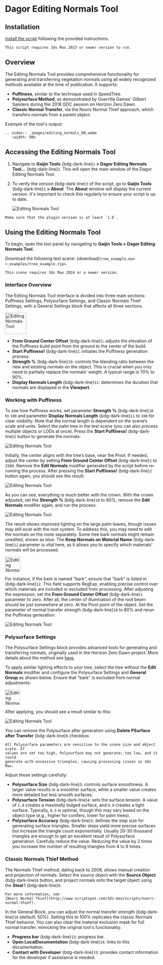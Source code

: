 # Dagor Editing Normals Tool

## Installation

[Install the script](installation.md) following the provided instructions.

```{important}
This script requires 3ds Max 2023 or newer version to run.
```

## Overview

The Editing Normals Tool provides comprehensive functionality for generating and
transferring vegetation normals using all widely recognized methods available at
the time of publication. It supports:

- **Puffiness**, similar to the technique used in SpeedTree.
- **Polysurface Method**, as demonstrated by Guerrilla Games' Gilbert Sanders
  during the 2018 GDC session on Horizon Zero Dawn.
- **Classic Normal Transfer**, via the Noors Normal Thief approach, which
  transfers normals from a parent object.

Example of the tool's output:

```{eval-rst}
.. video:: _images/editing_normals_00.webm
   :width: 90%
```

## Accessing the Editing Normals Tool

1. Navigate to **Gaijin Tools** {bdg-dark-line}`1` **> Dagor Editing Normals
   Tool...** {bdg-dark-line}`2`. This will open the main window of the Dagor
   Editing Normals Tool.

2. To verify the version {bdg-dark-line}`3` of the script, go to **Gaijin
   Tools** {bdg-dark-line}`1` **> About**. The **About** window will display the
   current version. It's important to check this regularly to ensure your script
   is up to date.

   <img src="_images/editing_normals_01.png" alt="Editing Normals Tool" align="center">

```{note}
Make sure that the plugin version is at least `1.6`.
```

## Using the Editing Normals Tool

To begin, open the tool panel by navigating to **Gaijin Tools > Dagor Editing
Normals Tool**.

Download the following test scene:
{download}`tree_example.max <_examples/tree_example.zip>`.

```{important}
This scene requires 3ds Max 2024 or a newer version.
```

### Interface Overview

The Editing Normals Tool interface is divided into three main sections:
Puffiness Settings, Polysurface Settings, and Classic Normals Thief Settings,
with a General Settings block that affects all three sections.

<img src="_images/editing_normals_02.png" alt="Editing Normals Tool" align="center" width="70em">

- **From Ground Center Offset** {bdg-dark-line}`1`: adjusts the elevation of the
  Puffiness build point from the ground to the center of the build.
- **Start Puffiness!** {bdg-dark-line}`2`: initiates the Puffiness generation
  process.
- **Strength %** {bdg-dark-line}`10`: controls the blending ratio between the
  new and existing normals on the object. This is crucial when you only need to
  partially replace the normals' weight. A typical range is 70% to 90%.
- **Display Normals Length** {bdg-dark-line}`11`: determines the duration that
  normals are displayed in the **Viewport**.

### Working with Puffiness

To see how Puffiness works, set parameter **Strength %** {bdg-dark-line}`10` to
`100` and parameter **Display Normals Length** {bdg-dark-line}`11` to `100` for
clear visibility. Note that the normal length is dependent on the scene’s scale
and units. Select the palm tree in the test scene (you can also process multiple
objects or LODs at once). Press the **Start Puffiness!** {bdg-dark-line}`2`
button to generate the normals:

<img src="_images/editing_normals_03.png" alt="Editing Normals Tool" align="center">

Initially, the center aligns with the tree’s base, near the Pivot. If needed,
adjust the center by setting **From Ground Center Offset** {bdg-dark-line}`1` to
`2500`. Remove the **Edit Normals** modifier generated by the script before
re-running the process. After pressing the **Start Puffiness!**
{bdg-dark-line}`2` button again, you should see the result:

<img src="_images/editing_normals_04.png" alt="Editing Normals Tool" align="center">

As you can see, everything is much better with the crown. With the crown
adjusted, set the **Strength %** {bdg-dark-line}`10` to 80%, remove the **Edit
Normals** modifier again, and run the process:

<img src="_images/editing_normals_05.png" alt="Editing Normals Tool" align="center">

The result shows improved lighting on the large palm leaves, though issues may
still exist with the root system. To address this, you may need to edit the
normals on the roots separately. Some tree bark normals might remain unedited,
shown as blue. The **Keep Normals on Material Name** {bdg-dark-line}`12`
parameter is vital here, as it allows you to specify which materials' normals
will be processed.

<img src="_images/editing_normals_06.png" alt="Editing Normals Tool" align="center" width="50em">

For instance, if the bark is named "bark", ensure that "bark" is listed in
{bdg-dark-line}`12`. This field supports RegExp, enabling precise control over
which materials are included or excluded from processing. After adjusting the
expression, set the **From Ground Center Offset** {bdg-dark-line}`1` parameter
to zero. After all, the center of illumination of the root beam should be just
somewhere at zero. At the Pivot point of the object. Set the parameter of normal
transfer strength {bdg-dark-line}`10` to 80% and rerun the Puffiness generation:

<img src="_images/editing_normals_07.png" alt="Editing Normals Tool" align="center">

### Polysurface Settings

The Polysurface Settings block provides advanced tools for generating and
transferring normals, originally used in the Horizon Zero Dawn project. More
details about the method see
[here](https://www.youtube.com/watch?v=wavnKZNSYqU).

To apply similar lighting effects to your tree, select the tree without the
**Edit Normals** modifier and configure the Polysurface Settings and **General
Group** as shown below. Ensure that "bark" is excluded from normal adjustments:

<img src="_images/editing_normals_08.png" alt="Editing Normals Tool" align="center" width="50em">

After applying, you should see a result similar to this:

<img src="_images/editing_normals_09.png" alt="Editing Normals Tool" align="center">

You can remove the Polysurface after generation using **Delete PSurface after
Transfer** {bdg-dark-line}`6` checkbox.

```{note}
All Polysurface parameters are sensitive to the scene size and object scale. If
values are set too high, Polysurface may not generate; too low, and it could
generate with excessive triangles, causing processing issues in 3ds Max.
```

Adjust these settings carefully:

- **Polysurface Size** {bdg-dark-line}`3`: controls surface smoothness. A larger
  value results in a smoother surface, while a smaller value creates more
  detailed but less smooth surfaces.
- **Polysurface Tension** {bdg-dark-line}`4`: sets the surface tension. A value
  of `1.0` creates a maximally bulged surface, and `0.0` creates a tight
  surface. Typically, `0.5` is optimal, though this may vary based on the object
  type (e.g., higher for conifers, lower for palm trees).
- **Polysurface Accuracy** {bdg-dark-line}`5`: defines the step size for
  generating surface triangles. Smaller steps yield more precise surfaces but
  increase the triangle count exponentially. Usually 20-30 thousand triangles
  are enough to get an excellent result of Polysurface generation. Carefully
  reduce the value. Reducing the value by 2 times you increase the number of
  resulting triangles from 4 to 9 times.

### Classic Normals Thief Method

The Normals Thief method, dating back to 2008, allows manual creation and
projection of normals. Select the source object with the **Source Object**
{bdg-dark-line}`8` button, and project normals onto the target object using the
**Steal !** {bdg-dark-line}`9`.

```{seealso}
For more information, see
[Noors Normal Thief](http://www.scriptspot.com/3ds-max/scripts/noors-normal-thief).
```

In the General Block, you can adjust the normal transfer strength
{bdg-dark-line}`10` (default: 50%). Setting this to 100% replicates the classic
Normals Thief behavior. You can also clear the material exclusion mask for full
normal transfer, mimicking the original tool's functionality.

- **Progress bar** {bdg-dark-line}`13`: progress bar.
- **Open LocalDocumentation** {bdg-dark-line}`14`: links to this documentation.
- **Contact with Developer** {bdg-dark-line}`15`: provides contact information
  for the developer if assistance is needed.


